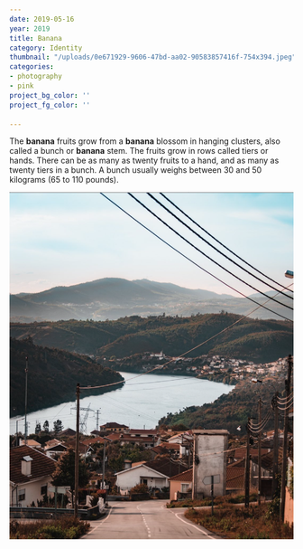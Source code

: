 ```yaml
---
date: 2019-05-16
year: 2019
title: Banana
category: Identity
thumbnail: "/uploads/0e671929-9606-47bd-aa02-90583857416f-754x394.jpeg"
categories:
- photography
- pink
project_bg_color: ''
project_fg_color: ''

---
```

The **banana** fruits grow from a **banana** blossom in hanging clusters, also called a bunch or **banana** stem. The fruits grow in rows called tiers or hands. There can be as many as twenty fruits to a hand, and as many as twenty tiers in a bunch. A bunch usually weighs between 30 and 50 kilograms (65 to 110 pounds).

![](/uploads/screenshot-2021-06-14-at-23-29-45.png)